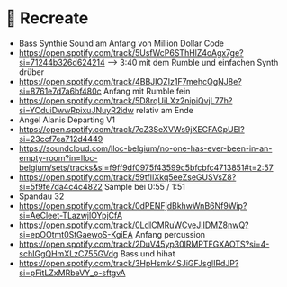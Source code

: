 # 🧬 Recreate

* Bass Synthie Sound am Anfang von Million Dollar Code
* https://open.spotify.com/track/5UsfWcP6SThHlZ4oAgx7ge?si=71244b326d624214 --> 3:40 mit dem Rumble und einfachen Synth drüber
* https://open.spotify.com/track/4BBJIOZIz1F7mehcQgNJ8e?si=8761e7d7a6bf480c Anfang mit Rumble fein
* https://open.spotify.com/track/5D8rqUiLXz2nipiQvjL77h?si=YCduiDwwRpixuJNuyR2idw relativ am Ende
* Angel Alanis Departing V1
* https://open.spotify.com/track/7cZ3SeXVWs9jXECFAGpUEI?si=23ccf7ea712d4449
* https://soundcloud.com/lloc-belgium/no-one-has-ever-been-in-an-empty-room?in=lloc-belgium/sets/tracks&si=f9ff9df0975f43599c5bfcbfc4713851#t=2:57
* https://open.spotify.com/track/59tfIIXkq5eeZseGUSVsZ8?si=5f9fe7da4c4c4822 Sample bei 0:55 / 1:51
* Spandau 32
* https://open.spotify.com/track/0dPENFjdBkhwWnB6Nf9Wip?si=AeCleet-TLazwjlOYpjCfA
* https://open.spotify.com/track/0LdICMRuWCveJIIDMZ8nwQ?si=epOOtmt0StGaewoS-KgiEA Anfang percussion
* https://open.spotify.com/track/2DuV45yp30lRMPTFGXAOTS?si=4-schIGgQHmXLzC755GVdg Bass und hihat
* https://open.spotify.com/track/3HpHsmk4SJiGFJsglIRdJP?si=pFitLZxMRbeVY_o-sftgvA